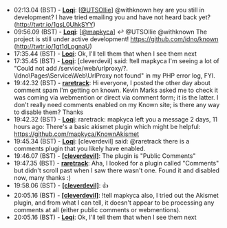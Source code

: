 * <a id="02:13.04">02:13.04 (BST)</a> - __[Loqi](https://github.com/Loqi)__: [<a href="https://twitter.com/UTSOllie">@UTSOllie</a>] @withknown hey are you still in development? I have tried emailing you and have not heard back yet? (http://twtr.io/1gsL0UhkSYY)
* <a id="09:56.09">09:56.09 (BST)</a> - __[Loqi](https://github.com/Loqi)__: [<a href="https://twitter.com/mapkyca">@mapkyca</a>] ↩️ @UTSOllie @withknown The project is still under active development! https://github.com/idno/known (http://twtr.io/1gt1dLpgnaU)
* <a id="17:35.44">17:35.44 (BST)</a> - __[Loqi](https://github.com/Loqi)__: Ok, I'll tell them that when I see them next
* <a id="17:35.45">17:35.45 (BST)</a> - __[Loqi](https://github.com/Loqi)__: [cleverdevil] said: !tell mapkyca I'm seeing a lot of "Could not add /service/web/urlproxy/?. \Idno\Pages\Service\Web\UrlProxy not found" in my PHP error log, FYI.
* <a id="19:42.32">19:42.32 (BST)</a> - __[raretrack](https://github.com/raretrack)__: Hi everyone, I posted the other day about comment spam I'm getting on known. Kevin Marks asked me to check it was coming via webmention or direct via comment form; it is the latter. I don't really need comments enabled on my Known site; is there any way to disable them? Thanks
* <a id="19:42.32">19:42.32 (BST)</a> - __[Loqi](https://github.com/Loqi)__: raretrack: mapkyca left you a message 2 days, 11 hours ago: There's a basic akismet plugin which might be helpful: https://github.com/mapkyca/KnownAkismet
* <a id="19:45.34">19:45.34 (BST)</a> - __[Loqi](https://github.com/Loqi)__: [cleverdevil] said: @raretrack there is a comments plugin that you likely have enabled.
* <a id="19:46.07">19:46.07 (BST)</a> - __[[cleverdevil]](https://github.com/[cleverdevil])__: The plugin is "Public Comments"
* <a id="19:47.35">19:47.35 (BST)</a> - __[raretrack](https://github.com/raretrack)__: Aha, I looked for a plugin called "Comments" but didn't scroll past when I saw there wasn't one. Found it and disabled now, many thanks :)
* <a id="19:58.06">19:58.06 (BST)</a> - __[[cleverdevil]](https://github.com/[cleverdevil])__: :thumbsup:
* <a id="20:05.16">20:05.16 (BST)</a> - __[[cleverdevil]](https://github.com/[cleverdevil])__: !tell mapkyca also, I tried out the Akismet plugin, and from what I can tell, it doesn't appear to be processing any comments at all (either public comments or webmentions).
* <a id="20:05.16">20:05.16 (BST)</a> - __[Loqi](https://github.com/Loqi)__: Ok, I'll tell them that when I see them next
